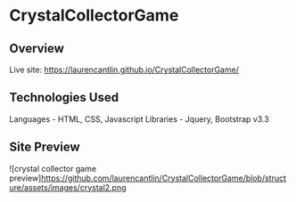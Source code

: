 # CrystalCollectorGame
## Overview
Live site: https://laurencantlin.github.io/CrystalCollectorGame/

## Technologies Used
Languages - HTML, CSS, Javascript
Libraries - Jquery, Bootstrap v3.3

## Site Preview
![crystal collector game preview]https://github.com/laurencantlin/CrystalCollectorGame/blob/structure/assets/images/crystal2.png